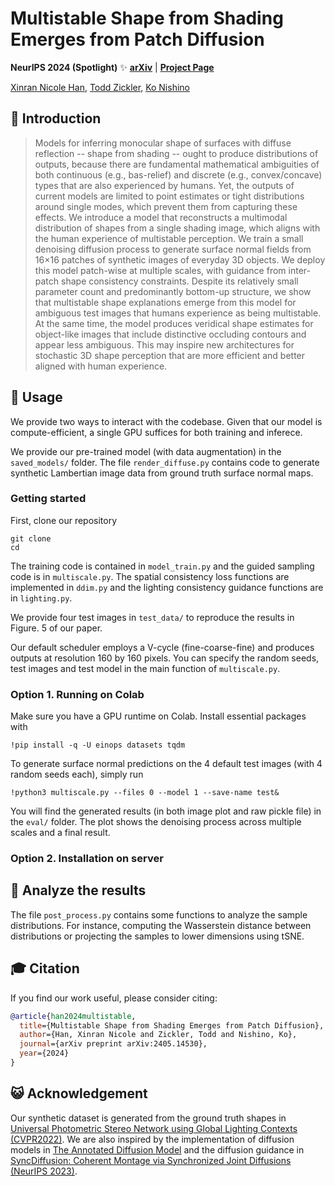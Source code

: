 # Multistable Shape from Shading Emerges from Patch Diffusion

**NeurIPS 2024 (Spotlight)** ✨ [**arXiv**](https://arxiv.org/abs/2405.14530) | [**Project Page**](https://vision.ist.i.kyoto-u.ac.jp/research/mssfs/) 

[Xinran Nicole Han](https://xrhan.github.io/), [Todd Zickler](https://www.eecs.harvard.edu/~zickler/), [Ko Nishino](https://vision.ist.i.kyoto-u.ac.jp/) <br>

## 🧐 Introduction

[//]: # (### Abstract)
> Models for inferring monocular shape of surfaces with diffuse reflection -- shape from shading -- ought to produce distributions of outputs, because there are fundamental mathematical ambiguities of both continuous (e.g., bas-relief) and discrete (e.g., convex/concave) types that are also experienced by humans. Yet, the outputs of current models are limited to point estimates or tight distributions around single modes, which prevent them from capturing these effects. We introduce a model that reconstructs a multimodal distribution of shapes from a single shading image, which aligns with the human experience of multistable perception. We train a small denoising diffusion process to generate surface normal fields from 16×16 patches of synthetic images of everyday 3D objects. We deploy this model patch-wise at multiple scales, with guidance from inter-patch shape consistency constraints. Despite its relatively small parameter count and predominantly bottom-up structure, we show that multistable shape explanations emerge from this model for ambiguous test images that humans experience as being multistable. At the same time, the model produces veridical shape estimates for object-like images that include distinctive occluding contours and appear less ambiguous. This may inspire new architectures for stochastic 3D shape perception that are more efficient and better aligned with human experience.

## 👻 Usage
We provide two ways to interact with the codebase. Given that our model is compute-efficient, a single GPU suffices for both training and inferece.

We provide our pre-trained model (with data augmentation) in the `saved_models/` folder. The file `render_diffuse.py` contains code to generate synthetic Lambertian image data from ground truth surface normal maps. 

### Getting started
First, clone our repository
```
git clone 
cd 
```
The training code is contained in `model_train.py` and the guided sampling code is in `multiscale.py`. The spatial consistency loss functions are implemented in `ddim.py` and the lighting consistency guidance functions are in `lighting.py`.

We provide four test images in `test_data/` to reproduce the results in Figure. 5 of our paper.

Our default scheduler employs a V-cycle (fine-coarse-fine) and produces outputs at resolution 160 by 160 pixels. You can specify the random seeds, test images and test model in the main function of `multiscale.py`.

### Option 1. Running on Colab
Make sure you have a GPU runtime on Colab. Install essential packages with
```
!pip install -q -U einops datasets tqdm
```
To generate surface normal predictions on the 4 default test images (with 4 random seeds each), simply run
```
!python3 multiscale.py --files 0 --model 1 --save-name test&
```
You will find the generated results (in both image plot and raw pickle file) in the `eval/` folder. The plot shows the denoising process across multiple scales and a final result.

### Option 2. Installation on server


## 🍵 Analyze the results
The file `post_process.py` contains some functions to analyze the sample distributions. For instance, computing the Wasserstein distance between distributions or projecting the samples to lower dimensions using tSNE.

## 🎓 Citation

If you find our work useful, please consider citing:

```bibtex
@article{han2024multistable,
  title={Multistable Shape from Shading Emerges from Patch Diffusion},
  author={Han, Xinran Nicole and Zickler, Todd and Nishino, Ko},
  journal={arXiv preprint arXiv:2405.14530},
  year={2024}
}
```

## 😺 Acknowledgement
Our synthetic dataset is generated from the ground truth shapes in [Universal Photometric Stereo Network using Global Lighting Contexts (CVPR2022)](https://github.com/satoshi-ikehata/Universal-PS-CVPR2022). We are also inspired by the implementation of diffusion models in [The Annotated Diffusion Model](https://huggingface.co/blog/annotated-diffusion) and the diffusion guidance in [SyncDiffusion: Coherent Montage via Synchronized Joint Diffusions (NeurIPS 2023)](https://github.com/KAIST-Geometric-AI-Group/SyncDiffusion).